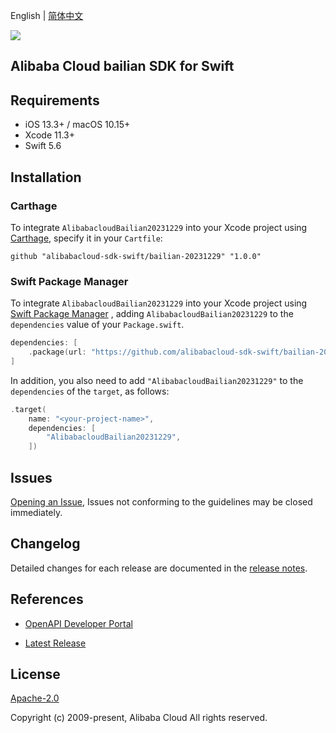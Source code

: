 English | [简体中文](README-CN.md)

![](https://aliyunsdk-pages.alicdn.com/icons/AlibabaCloud.svg)

## Alibaba Cloud bailian SDK for Swift

## Requirements

- iOS 13.3+ / macOS 10.15+
- Xcode 11.3+
- Swift 5.6

## Installation

### Carthage

To integrate `AlibabacloudBailian20231229` into your Xcode project using [Carthage](https://github.com/Carthage/Carthage), specify it in your `Cartfile`:

```ogdl
github "alibabacloud-sdk-swift/bailian-20231229" "1.0.0"
```

### Swift Package Manager

To integrate `AlibabacloudBailian20231229` into your Xcode project using [Swift Package Manager](https://swift.org/package-manager/) , adding `AlibabacloudBailian20231229` to the `dependencies` value of your `Package.swift`.

```swift
dependencies: [
    .package(url: "https://github.com/alibabacloud-sdk-swift/bailian-20231229.git", from: "1.0.0")
]
```

In addition, you also need to add `"AlibabacloudBailian20231229"` to the `dependencies` of the `target`, as follows:

```swift
.target(
    name: "<your-project-name>",
    dependencies: [
        "AlibabacloudBailian20231229",
    ])
```

## Issues

[Opening an Issue](https://github.com/alibabacloud-sdk-swift/bailian-20231229/issues/new), Issues not conforming to the guidelines may be closed immediately.

## Changelog

Detailed changes for each release are documented in the [release notes](./ChangeLog.txt).

## References

* [OpenAPI Developer Portal](https://next.api.alibabacloud.com/home)
- [Latest Release](https://github.com/alibabacloud-sdk-swift/bailian-20231229)

## License

[Apache-2.0](http://www.apache.org/licenses/LICENSE-2.0)

Copyright (c) 2009-present, Alibaba Cloud All rights reserved.
